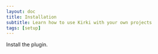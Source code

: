 ```yaml
---
layout: doc
title: Installation
subtitle: Learn how to use Kirki with your own projects
tags: [setup]
---
```


Install the plugin.